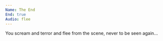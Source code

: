 ```yaml
---
Name: The End
End: true
Audio: flee
---
```

You scream and terror and flee from the scene, never to be seen again...